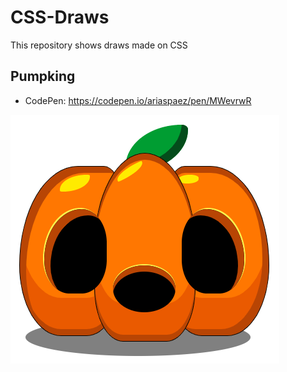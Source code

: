# CSS-Draws
This repository shows draws made on CSS
## Pumpking
- CodePen: https://codepen.io/ariaspaez/pen/MWevrwR
<img src="./img/pumpking.png" />
